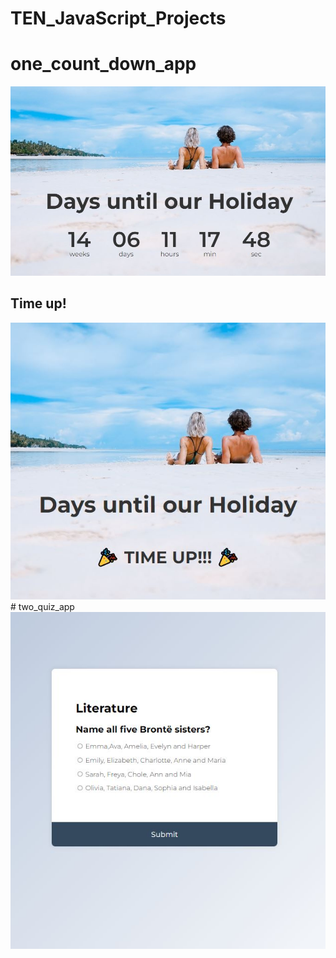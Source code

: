 # TEN_JavaScript_Projects
# one_count_down_app
<img src="./one/holiday.JPG" alt="holiday countdown">
<h2>Time up!</h2>
<img src="./one/holiday_time.JPG" alt="time up">
# two_quiz_app
<img src="./two/quiz.JPG" alt="quiz">

